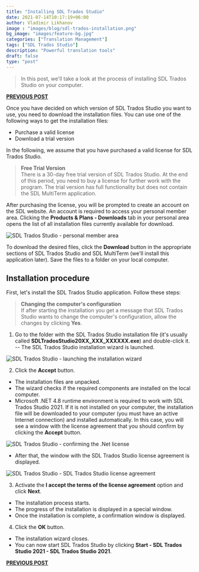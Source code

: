 ```yaml
---
title: "Installing SDL Trados Studio"
date: 2021-07-14T10:17:19+06:00
author: Vladimir Likhanov
image : "images/blog/sdl-trados-installation.png"
bg_image: "images/feature-bg.jpg"
categories: ["Translation Management"]
tags: ["SDL Trados Studio"]
description: "Powerful translation tools"
draft: false
type: "post"
---
```



> In this post, we'll take a look at the process of installing SDL Trados Studio on your
computer.

[**PREVIOUS POST**](/blog/sdl-trados-editions/)

Once you have decided on which version of SDL Trados Studio you want to use, you need to
download the installation files. You can use one of the following ways to get the installation files:

* Purchase a valid license
* Download a trial version

In the following, we assume that you have purchased a valid license for SDL Trados Studio.

> **Free Trial Version**<br />
There is a 30-day free trial version of SDL Trados Studio. At the end of this period, you
need to buy a license for further work with the program. The trial version has full
functionality but does not contain the SDL MultiTerm application.

After purchasing the license, you will be prompted to create an account on the SDL website.
An account is required to access your personal member area. Clicking the **Products & Plans - Downloads**
tab in your personal area opens the list of all installation files currently available for download.

![SDL Trados Studio - personal member area](/images/blog/sdl-personal-area.png)

To download the desired files, click the **Download** button in the appropriate sections of SDL
Trados Studio and SDL MultiTerm (we'll install this application later). Save the files to a folder
on your local computer.

## Installation procedure

First, let's install the SDL Trados Studio application. Follow these steps:

> **Changing the computer's configuration** <br />
If after starting the installation you get a message that SDL Trados Studio wants to change the
computer's configuration, allow the changes by clicking **Yes**.

1. Go to the folder with the SDL Trados Studio installation file (it's usually called
**SDLTradosStudio20XX_XXX_XXXXXX.exe**) and double-click it.<br />
-- The SDL Trados Studio installation wizard is launched.

![SDL Trados Studio - launching the installation wizard](/images/blog/sdl-launching-installation-wizard.png)

2. Click the **Accept** button.

* The installation files are unpacked.
* The wizard checks if the required components are installed on the local computer.
* Microsoft .NET 4.8 runtime environment is required to work with SDL Trados Studio 2021.
If it is not installed on your computer, the installation file will be downloaded to your
computer (you must have an active Internet connection) and installed automatically. In this
case, you will see a window with the license agreement that you should confirm by clicking
the **Accept** button.

![SDL Trados Studio - confirming the .Net license](/images/blog/sdl-confirming-dotnet-license.png)

* After that, the window with the SDL Trados Studio license agreement is displayed.

![SDL Trados Studio - SDL Trados Studio license agreement](/images/blog/sdl-trados-license-agreement.png)

3. Activate the **I accept the terms of the license agreement** option and click **Next**.

* The installation process starts.
* The progress of the installation is displayed in a special window.
* Once the installation is complete, a confirmation window is displayed.

4. Click the **OK** button.

* The installation wizard closes.
* You can now start SDL Trados Studio by clicking **Start - SDL Trados Studio 2021 - SDL Trados Studio 2021**.

[**PREVIOUS POST**](/blog/sdl-trados-editions/)